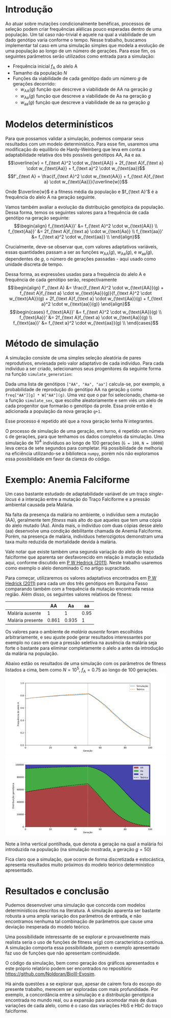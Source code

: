 # Introdução

Ao atuar sobre mutações condicionalmente benéficas, processos de seleção podem criar frequências alélicas pouco esperadas dentro de uma população. Um tal caso não-trivial é aquele na qual a viabilidade de um dado genótipo varia conforme o tempo.
Nesse trabalho, buscamos implementar tal caso em uma simulação simples que modela a evolução de uma população ao longo de um número de gerações.
Para esse fim, os seguintes parâmetros serão utilizados como entrada para a simulação:
- Frequência inicial $f_{\text{A}}$ do alelo $\text{A}$ 
- Tamanho da população $N$
- Funções da viabilidade de cada genótipo dado um número $g$ de gerações decorrido:
	- $w_{\text{AA}}(g)$ função que descreve a viabilidade de $\text{AA}$ na geração $g$
	- $w_{\text{Aa}}(g)$ função que descreve a viabilidade de $\text{Aa}$ na geração $g$
	- $w_{\text{aa}}(g)$ função que descreve a viabilidade de $\text{aa}$ na geração $g$

# Modelos determinísticos

Para que possamos validar a simulação, podemos comparar seus resultados com um modelo determinístico. Para esse fim, usaremos uma modificação do equilíbrio de Hardy-Weinberg que leva em conta a adaptabilidade relativa dos três possíveis genótipos $\text{AA}$, $\text{Aa}$ e $\text{aa}$.
$$\overline{w} = f_{\text A}^2 \cdot w_{\text{AA}} + 2f_{\text A}f_{\text a} \cdot w_{\text{Aa}} + f_{\text a}^2 \cdot w_{\text{aa}}$$
$$f'_{\text A} = \frac{f_{\text A}^2 \cdot w_{\text{AA}} + f_{\text A}f_{\text a} \cdot w_{\text{Aa}}}{\overline{w}}$$

Onde $\overline{w}$ é a fitness média da população e $f_{\text A}'$ é a frequência do alelo $\text{A}$ na geração seguinte.

Vamos também avaliar a evolução da distribuição genotípica da população. Dessa forma, temos os seguintes valores para a frequência de cada genótipo na geração seguinte:
$$\begin{align}
f_{\text{AA}}' &= f_{\text A}^2 \cdot w_{\text{AA}} \\
f_{\text{Aa}}' &= 2f_{\text A}f_{\text a} \cdot w_{\text{Aa}} \\
f_{\text{aa}}' &= f_{\text a}^2 \cdot w_{\text{aa}} \\
\end{align}$$

Crucialmente, deve-se observar que, com valores adaptativos variáveis, essas quantidades passam a ser as funções $w_{\text{AA}}(g)$, $w_{\text{Aa}}(g)$, e  $w_{\text{aa}}(g)$, dependentes de $g$, o número de gerações passadas - aqui usado como unidade discreta de tempo.

Dessa forma, as expressões usadas para a frequência do alelo $\text{A}$ e frequência de cada genótipo serão, respectivamente
$$\begin{align}
f'_{\text A} &= \frac{f_{\text A}^2 \cdot w_{\text{AA}}(g) + f_{\text A}f_{\text a} \cdot w_{\text{Aa}}(g)}{f_{\text A}^2 \cdot w_{\text{AA}}(g) + 2f_{\text A}f_{\text a} \cdot w_{\text{Aa}}(g) + f_{\text a}^2 \cdot w_{\text{aa}}(g)}
\end{align}$$
$$\begin{cases}
f_{\text{AA}}' &= f_{\text A}^2 \cdot w_{\text{AA}}(g) \\
f_{\text{Aa}}' &= 2f_{\text A}f_{\text a} \cdot w_{\text{Aa}}(g) \\
f_{\text{aa}}' &= f_{\text a}^2 \cdot w_{\text{aa}}(g) \\
\end{cases}$$

# Método de simulação

A simulação consiste de uma simples seleção aleatória de pares reprodutivos, enviesada pelo valor adaptativo de cada indivíduo. Para cada indivíduo a ser criado, selecionamos seus progenitores da seguinte forma na função `simulate_generation`:

Dada uma lista de genótipos `["AA", "Aa", "aa"]` calcula-se, por exemplo, a probabilidade de reprodução do genótipo $\text{AA}$ na geração `g` como `freq["AA"][g] * W["AA"](g)`. Uma vez que o par foi selecionado, chama-se a função `simulate_sex`, que escolhe aleatoriamente e sem viés um alelo de cada progenitor que formarão o genótipo da prole. Essa prole então é adicionada a população da nova geração `g+1`.

Esse processo é repetido até que a nova geração tenha $N$ integrantes.

O processo de simulação de uma geração, em turno, é repetido um número `G` de gerações, para que tenhamos os dados completos da simulação. Uma simulação de $10^4$ indivíduos ao longo de $100$ gerações (`G = 100`, `N = 10000`) leva cerca de sete segundos para completar. Há possibilidade de melhoria na eficiência utilizando-se a biblioteca `numpy`, porém nós não exploramos essa possibilidade em favor da clareza do código.

# Exemplo: Anemia Falciforme

Um caso bastante estudado de adaptabilidade variável de um traço *single-locus* é a interação entre a mutação do Traço Falciforme e a pressão ambiental causada pela Malária.

Na falta da presença da malária no ambiente, o indivíduo sem a mutação ($\text{AA}$), geralmente tem *fitness* mais alto do que aqueles que tem uma cópia do alelo mutado ($\text{Aa}$). Ainda mais, o indivíduo com duas cópias desse alelo ($\text{aa}$) desenvolve uma condição debilitante chamada de Anemia Falciforme. Porém, na presença de malária, indivíduos heterozigotos demonstram uma taxa muito reduzida de mortalidade devida à malária. 

Vale notar que existe também uma segunda variação do alelo do traço falciforme que aparenta ser desfavorecido em relação à mutação estudada aqui, conforme discutido em [P W Hedrick (2011)](https://doi.org/10.1038%2Fhdy.2011.16). Neste trabalho usaremos como exemplo o alelo denominado $\text{C}$ no artigo supracitado.

Para começar, utilizaremos os valores adaptativos encontrados em [P W Hedrick (2011)](https://doi.org/10.1038%2Fhdy.2011.16) para cada um dos três genótipos em Burquina Fasso comparando também com a frequência da mutação encontrada nessa região. Além disso, os seguintes valores relativos de fitness:

|  | $\text{AA}$ | $\text{Aa}$ | $\text{aa}$ |
| ---- | ---- | ---- | ---- |
| Malária ausente | 1 | 1 | 0.95 |
| Malária presente | 0.861 | 0.935 | 1 |

Os valores para o ambiente de *malária ausente* foram escolhidos arbitrariamente, e seu ajuste pode gerar resultados interessantes por exemplo no caso em que a pressão seletiva na ausência da malária seja forte o bastante para  eliminar completamente o alelo $\text{a}$ antes da introdução da malária na população.

Abaixo estão os resultados de uma simulação com os parâmetros de fitness listados a cima, bem como $N = 10^5$, $f_{\text{A}} = 0.75$ ao longo de $100$ gerações.
![Fig.1](https://raw.githubusercontent.com/Noldoran/BioIII-Evosim/main/allele_freq.png)
![Fig.2](https://raw.githubusercontent.com/Noldoran/BioIII-Evosim/main/genotype_distribution.png)

Note a linha vertical pontilhada, que denota a geração na qual a malária foi introduzida na população (na simulação mostrada, a geração $g = 50$)

Fica claro que a simulação, que ocorre de forma discretizada e estocástica, apresenta resultados muito próximos do modelo teórico determinístico apresentado.


# Resultados e conclusão

Pudemos desenvolver uma simulação que concorda com modelos determinísticos descritos na literatura. A simulação aparenta ser bastante robusta a uma ampla variação dos parâmetros de entrada, e não encontramos nenhuma tal combinação de parâmetros que cause uma deviação inesperada do modelo teórico.

Uma possibilidade interessante de se explorar e provavelmente mais realista seria o uso de funções de fitness $w(g)$ com característica contínua. A simulação comporta essa possibilidade, porem o exemplo apresentado faz uso de funções que não apresentam continuidade.

O código da simulação, bem como geração dos gráficos apresentados e este próprio relatório podem ser encontrados no repositório https://github.com/Noldoran/BioIII-Evosim.

Há ainda questões a se explorar que, apesar de caírem fora do escopo do presente trabalho, merecem ser exploradas com mais profundidade. Por exemplo, a concordância entre a simulação e a distribuição genotípica encontrada no mundo real, ou a expansão para acomodar mais de duas variações de cada alelo, como é o caso das variações $\text{HbS}$ e $\text{HbC}$ do traço falciforme.